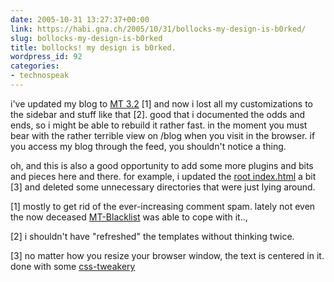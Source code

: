 ```yaml
---
date: 2005-10-31 13:27:37+00:00
link: https://habi.gna.ch/2005/10/31/bollocks-my-design-is-b0rked/
slug: bollocks-my-design-is-b0rked
title: bollocks! my design is b0rked.
wordpress_id: 92
categories:
- technospeak
---
```



i've updated my blog to [MT 3.2](http://www.sixapart.com/movabletype/) [1] and now i lost all my customizations to the sidebar and stuff like that [2]. good that i documented the odds and ends, so i might be able to rebuild it rather fast. in the moment you must bear with the rather terrible view on /blog when you visit in the browser. if you access my blog through the feed, you shouldn't notice a thing.
  
oh, and this is also a good opportunity to add some more plugins and bits and pieces here and there. for example, i updated the [root index.html](https://habi.gna.ch/) a bit [3] and deleted some unnecessary directories that were just lying around.



[1] mostly to get rid of the ever-increasing comment spam. lately not even the now deceased [MT-Blacklist](http://www.sixapart.com/movabletype/) was able to cope with it..,
  
[2] i shouldn't have "refreshed" the templates without thinking twice.
  
[3] no matter how you resize your browser window, the text is centered in it. done with some [css-tweakery](http://www.infinitypages.com/research/cssverticalcentereddiv.htm)

